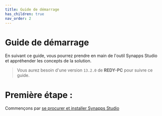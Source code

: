 ```yaml
---
title: Guide de démarrage
has_children: true
nav_order: 2
---
```



# Guide de démarrage

En suivant ce guide, vous pourrez prendre en main de l'outil Synapps Studio et appréhender les concepts de la solution.

> Vous aurez besoin d'une version `13.2.0` de **REDY-PC** pour suivre ce guide.


# Première étape :
Commençons par [se procurer et installer Synapps Studio](./install)
